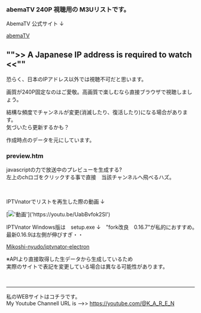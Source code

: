 
### abemaTV 240P 視聴用の M3Uリストです。

AbemaTV 公式サイト ↓

[abemaTV](https://abema.tv/)

## "">> A Japanese IP address is required to watch <<""
恐らく、日本のIPアドレス以外では視聴不可だと思います。<br/>

画質が240P固定なのはご愛敬。高画質で楽しむなら直接ブラウザで視聴しましょう。<br/>

結構な頻度でチャンネルが変更(消滅したり、復活したり)になる場合があります。<br/>
気づいたら更新するかも？<br/>

作成時点のデータを元にしています。<br/>

### preview.htm 
javascriptの力で放送中のプレビューを生成する?<br/>
左上のchロゴをクリックする事で直接　当該チャンネルへ飛べるハズ。<br>

<br/>

IPTVnatorでリストを再生した際の動画  ↓<br/>

[!['動画']('https://www.gstatic.com/youtube/img/creator/favicon/favicon_144_v2.png')]('https://youtu.be/UabBvfok2SI')




IPTVnator Windows版は　setup.exe ↓　"fork改良　0.16.7"が私的におすすめ。　最新0.16.9は左側が伸びすぎ・・<br/>

[Mikoshi-nyudo/iptvnator-electron](https://github.com/Mikoshi-nyudo/iptvnator-electron/)<br/>


※APIより直接取得した生データから生成しているため<br/>
実際のサイトで表記を変更している場合は異なる可能性があります。<br/>


<br/>

---
私のWEBサイトはコチラです。<br/>
My Youtube Channell URL is -->> https://youtube.com/@K_A_R_E_N<br/> 



